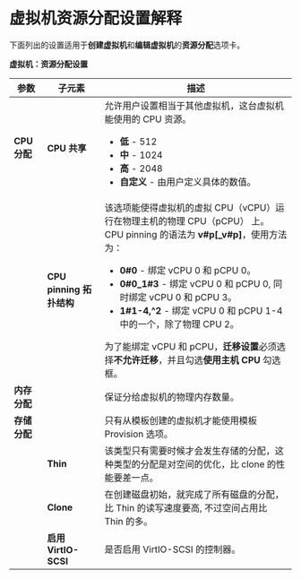 # 虚拟机资源分配设置解释

下面列出的设置适用于**创建虚拟机**和**编辑虚拟机**的**资源分配**选项卡。


**虚拟机：资源分配设置**

|参数|子元素|描述|
|----|------|----|
|**CPU 分配**|**CPU 共享**|允许用户设置相当于其他虚拟机，这台虚拟机能使用的 CPU 资源。<ul><li>**低** - 512</li><li>**中** - 1024</li><li>**高** - 2048</li><li>**自定义** - 由用户定义具体的数值。</li></ul>|
||**CPU pinning 拓扑结构**|该选项能使得虚拟机的虚拟 CPU（vCPU）运行在物理主机的物理 CPU（pCPU） 上。CPU pinning 的语法为 **v#p[_v#p]**，使用方法为：<ul><li>**0#0** - 绑定 vCPU 0 和 pCPU 0。</li><li>**0#0_1#3** - 绑定 vCPU 0 和 pCPU 0, 同时绑定 vCPU 0 和 pCPU 3。</li><li>**1#1-4,^2** - 绑定 vCPU 0 和 pCPU 1-4中的一个，除了物理 CPU 2。</li></ul>为了能绑定 vCPU 和 pCPU，**迁移设置**必须选择**不允许迁移**，并且勾选**使用主机 CPU** 勾选框。|
|**内存分配**||保证分给虚拟机的物理内存数量。|
|**存储分配**||只有从模板创建的虚拟机才能使用模板 Provision 选项。|
||**Thin**|该类型只有需要时候才会发生存储的分配，这种类型的分配是对空间的优化，比 clone 的性能要差一点。|
||**Clone**|在创建磁盘初始，就完成了所有磁盘的分配，比 Thin 的读写速度要高, 不过空间占用比 Thin 的多。|
||**启用 VirtIO-SCSI**|是否启用 VirtIO-SCSI 的控制器。|
